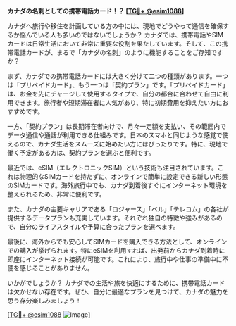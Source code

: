 **カナダの名刺としての携帯電話カード！？ [[TG💪+ @esim1088](https://t.me/s/esim1088)]**

カナダへ旅行や移住を計画している方の中には、現地でどうやって通信を確保するか悩んでいる人も多いのではないでしょうか？ カナダでは、携帯電話やSIMカードは日常生活において非常に重要な役割を果たしています。そして、この携帯電話カードが、まるで「カナダの名刺」のように機能することをご存知ですか？

まず、カナダでの携帯電話カードには大きく分けて二つの種類があります。一つは「プリペイドカード」、もう一つは「契約プラン」です。「プリペイドカード」は、お金を先にチャージして使用するタイプで、自分の都合に合わせて自由に利用できます。旅行者や短期滞在者に人気があり、特に初期費用を抑えたい方におすすめです。

一方、「契約プラン」は長期滞在者向けで、月々一定額を支払い、その範囲内でデータ通信や通話が利用できる仕組みです。日本のスマホと同じような感覚で使えるので、カナダ生活をスムーズに始めたい方にはぴったりです。特に、現地で働く予定がある方は、契約プランを選ぶと便利です。

最近では、eSIM（エレクトロニックSIM）という技術も注目されています。これは物理的なSIMカードを持たずに、オンラインで簡単に設定できる新しい形態のSIMカードです。海外旅行中でも、カナダ到着後すぐにインターネット環境を整えられるため、非常に便利です。

また、カナダの主要キャリアである「ロジャース」「ベル」「テレコム」の各社が提供するデータプランも充実しています。それぞれ独自の特徴や強みがあるので、自分のライフスタイルや予算に合ったプランを選べます。

最後に、海外からでも安心してSIMカードを購入できる方法として、オンラインでの購入が挙げられます。特にeSIMを利用すれば、出発前からカナダ到着時に即座にインターネット接続が可能です。これにより、旅行中や仕事の準備中に不便を感じることがありません。

いかがでしょうか？ カナダでの生活や旅を快適にするために、携帯電話カードは欠かせない存在です。ぜひ、自分に最適なプランを見つけて、カナダの魅力を思う存分楽しみましょう！

[[TG💪+ @esim1088](https://t.me/s/esim1088) ![Image](https://i.postimg.cc/Y0z9fWf4/image.png)]